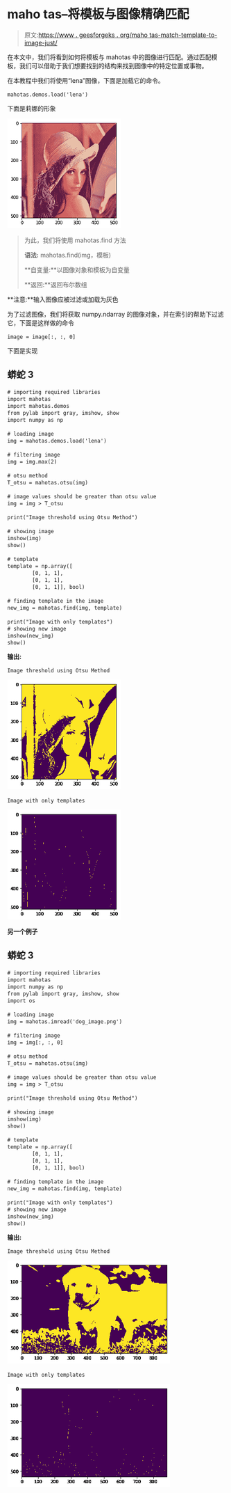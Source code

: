 # maho tas–将模板与图像精确匹配

> 原文:[https://www . geesforgeks . org/maho tas-match-template-to-image-just/](https://www.geeksforgeeks.org/mahotas-match-template-to-image-exactly/)

在本文中，我们将看到如何将模板与 mahotas 中的图像进行匹配。通过匹配模板，我们可以借助于我们想要找到的结构来找到图像中的特定位置或事物。

在本教程中我们将使用“lena”图像，下面是加载它的命令。

```
mahotas.demos.load('lena')
```

下面是莉娜的形象

![](img/c6cf4d1584ad896c98148d7fd44b7f25.png)

> 为此，我们将使用 mahotas.find 方法
> 
> **语法:** mahotas.find(img，模板)
> 
> **自变量:**以图像对象和模板为自变量
> 
> **返回:**返回布尔数组

**注意:**输入图像应被过滤或加载为灰色

为了过滤图像，我们将获取 numpy.ndarray 的图像对象，并在索引的帮助下过滤它，下面是这样做的命令

```
image = image[:, :, 0]
```

下面是实现

## 蟒蛇 3

```
# importing required libraries
import mahotas
import mahotas.demos
from pylab import gray, imshow, show
import numpy as np

# loading image
img = mahotas.demos.load('lena')

# filtering image
img = img.max(2)

# otsu method
T_otsu = mahotas.otsu(img)  

# image values should be greater than otsu value
img = img > T_otsu

print("Image threshold using Otsu Method")

# showing image
imshow(img)
show()

# template
template = np.array([
        [0, 1, 1],
        [0, 1, 1],
        [0, 1, 1]], bool)

# finding template in the image
new_img = mahotas.find(img, template)

print("Image with only templates")
# showing new image
imshow(new_img)
show()
```

**输出:**

```
Image threshold using Otsu Method
```

![](img/af1a498fc91de1bb4de1ff5f7faf7b73.png)

```
Image with only templates
```

![](img/ccead30f755600f9a10ede47f59e01d8.png)

**另一个例子**

## 蟒蛇 3

```
# importing required libraries
import mahotas
import numpy as np
from pylab import gray, imshow, show
import os

# loading image
img = mahotas.imread('dog_image.png')

# filtering image
img = img[:, :, 0]

# otsu method
T_otsu = mahotas.otsu(img)  

# image values should be greater than otsu value
img = img > T_otsu

print("Image threshold using Otsu Method")

# showing image
imshow(img)
show()

# template
template = np.array([
        [0, 1, 1],
        [0, 1, 1],
        [0, 1, 1]], bool)

# finding template in the image
new_img = mahotas.find(img, template)

print("Image with only templates")
# showing new image
imshow(new_img)
show()
```

**输出:**

```
Image threshold using Otsu Method
```

![](img/ab80b555f0ab23baeefa960156d3bedc.png)

```
Image with only templates
```

![](img/17b382a362e35fb14e4c52f4f813880e.png)